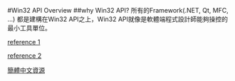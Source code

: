 #Win32 API Overview
##why Win32 API?
所有的Framework(.NET, Qt, MFC, ...) 都是建構在Win32 API之上，Win32 API就像是軟體端程式設計師能夠操控的最小工具單位。

[reference 1](http://read.pudn.com/downloads120/ebook/512386/%E6%96%B0%E7%BC%96Windows%20API%E5%8F%82%E8%80%83%E5%A4%A7%E5%85%A8.pdf)

[reference 2](http://www.functionx.com/win32/Lesson01.htm)

[簡體中文資源](http://winprog.org/tutorial/zh/apivsmfc_cn.html)